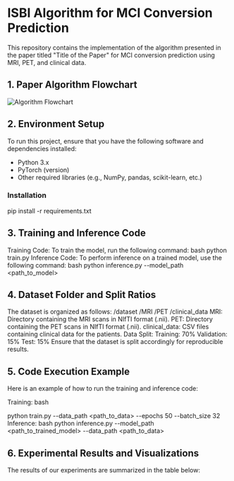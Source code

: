 # ISBI Algorithm for MCI Conversion Prediction

This repository contains the implementation of the algorithm presented in the paper titled "Title of the Paper" for MCI conversion prediction using MRI, PET, and clinical data.

## 1. Paper Algorithm Flowchart

![Algorithm Flowchart](f1.png)

## 2. Environment Setup

To run this project, ensure that you have the following software and dependencies installed:

- Python 3.x
- PyTorch (version)
- Other required libraries (e.g., NumPy, pandas, scikit-learn, etc.)

### Installation
pip install -r requirements.txt

## 3. Training and Inference Code
Training Code: To train the model, run the following command:
bash
python train.py
Inference Code: To perform inference on a trained model, use the following command:
bash
python inference.py --model_path <path_to_model>


## 4. Dataset Folder and Split Ratios
The dataset is organized as follows:
/dataset
    /MRI
    /PET
    /clinical_data
MRI: Directory containing the MRI scans in NIfTI format (.nii).
PET: Directory containing the PET scans in NIfTI format (.nii).
clinical_data: CSV files containing clinical data for the patients.
Data Split:
Training: 70%
Validation: 15%
Test: 15%
Ensure that the dataset is split accordingly for reproducible results.

## 5. Code Execution Example
Here is an example of how to run the training and inference code:

Training:
bash

python train.py --data_path <path_to_data> --epochs 50 --batch_size 32
Inference:
bash
python inference.py --model_path <path_to_trained_model> --data_path <path_to_data>

## 6. Experimental Results and Visualizations
The results of our experiments are summarized in the table below:
